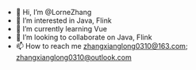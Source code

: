 - 👋 Hi, I’m @LorneZhang
- 👀 I’m interested in Java, Flink
- 🌱 I’m currently learning Vue
- 💞️ I’m looking to collaborate on Java, Flink
- 📫 How to reach me zhangxianglong0310@163.com; zhangxianglong0310@outlook.com

<!---
LorneZhang/LorneZhang is a ✨ special ✨ repository because its `README.md` (this file) appears on your GitHub profile.
You can click the Preview link to take a look at your changes.
--->
